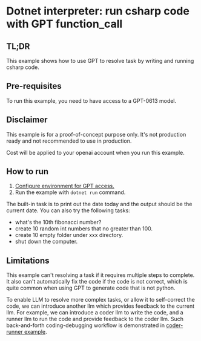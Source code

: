 # Dotnet interpreter: run csharp code with GPT function_call

## TL;DR
This example shows how to use GPT to resolve task by writing and running csharp code.

## Pre-requisites
To run this example, you need to have access to a GPT-0613 model.

## Disclaimer
This example is for a proof-of-concept purpose only. It's not production ready and not recommended to use in production.

Cost will be applied to your openai account when you run this example.

## How to run
1. [Configure environment for GPT access.](../../README.md#how-to-configure-environment-for-gpt-access)
2. Run the example with `dotnet run` command.

The built-in task is to print out the date today and the output should be the current date. You can also try the following tasks:
- what's the 10th fibonacci number?
- create 10 random int numbers that no greater than 100.
- create 10 empty folder under xxx directory.
- shut down the computer.

## Limitations
This example can't resolving a task if it requires multiple steps to complete. It also can't automatically fix the code if the code is not correct, which is quite common when using GPT to generate code that is not python.

To enable LLM to resolve more complex tasks, or allow it to self-correct the code, we can introduce another llm which provides feedback to the current llm. For example, we can introduce a coder llm to write the code, and a runner llm to run the code and provide feedback to the coder llm. Such back-and-forth coding-debugging workflow is demonstrated in [coder-runner example](../GroupChatExample.CoderRunner/).
